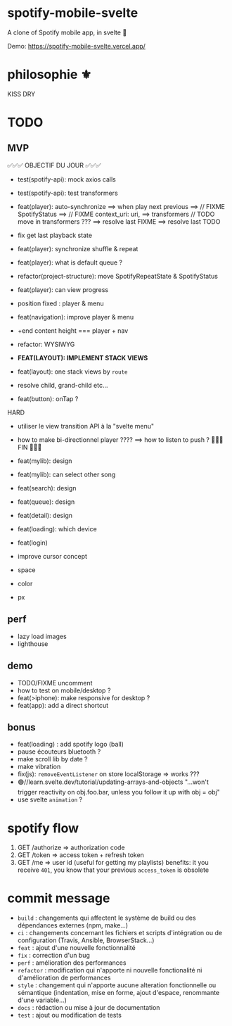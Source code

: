# spotify-mobile-svelte

A clone of Spotify mobile app, in svelte 🚀

Demo: https://spotify-mobile-svelte.vercel.app/

# philosophie ⚜️

KISS
DRY

# TODO

## MVP

✅✅✅ OBJECTIF DU JOUR ✅✅✅

- test(spotify-api): mock axios calls
- test(spotify-api): test transformers
- feat(player): auto-synchronize
  ==> when play next previous
  ==> // FIXME SpotifyStatus
  ==> // FIXME context_uri: uri,
  ==> transformers // TODO move in transformers ???
  ==> resolve last FIXME
  ==> resolve last TODO
- fix get last playback state
- feat(player): synchronize shuffle & repeat

- feat(player): what is default queue ?

- refactor(project-structure): move SpotifyRepeatState & SpotifyStatus

- feat(player): can view progress
- position fixed : player & menu
- feat(navigation): improve player & menu
- +end content height === player + nav
- refactor: WYSIWYG
- **FEAT(LAYOUT): IMPLEMENT STACK VIEWS**
- feat(layout): one stack views by `route`
- resolve child, grand-child etc...
- feat(button): onTap ?

HARD

- utiliser le view transition API à la "svelte menu"
- how to make bi-directionnel player ????
  ==> how to listen to push ?
  🎉🎉🎉 FIN 🎉🎉🎉

- feat(mylib): design
- feat(mylib): can select other song

- feat(search): design
- feat(queue): design
- feat(detail): design
- feat(loading): which device
- feat(login)

- improve cursor concept

- space
- color
- px

## perf

- lazy load images
- lighthouse

## demo

- TODO/FIXME uncomment
- how to test on mobile/desktop ?
- feat(>iphone): make responsive for desktop ?
- feat(app): add a direct shortcut

## bonus

- feat(loading) : add spotify logo (ball)
- pause écouteurs bluetooth ?
- make scroll lib by date ?
- make vibration
- fix(js): `removeEventListener` on store localStorage => works ???
- 🟢//learn.svelte.dev/tutorial/updating-arrays-and-objects
  "...won't trigger reactivity on obj.foo.bar, unless you follow it up with obj = obj"
- use svelte `animation` ?

# spotify flow

1. GET /authorize => authorization code
2. GET /token => access token + refresh token
3. GET /me => user id (useful for getting my playlists)
   benefits: it you receive `401`, you know that your previous `access_token` is obsolete

# commit message

- `build` : changements qui affectent le système de build ou des dépendances externes (npm, make...)
- `ci` : changements concernant les fichiers et scripts d'intégration ou de configuration (Travis, Ansible, BrowserStack...)
- `feat` : ajout d'une nouvelle fonctionnalité
- `fix` : correction d'un bug
- `perf` : amélioration des performances
- `refactor` : modification qui n'apporte ni nouvelle fonctionalité ni d'amélioration de performances
- `style` : changement qui n'apporte aucune alteration fonctionnelle ou sémantique (indentation, mise en forme, ajout d'espace, renommante d'une variable...)
- `docs` : rédaction ou mise à jour de documentation
- `test` : ajout ou modification de tests
